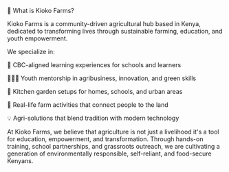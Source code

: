 
🌱 What is Kioko Farms?

Kioko Farms is a community-driven agricultural hub based in Kenya, dedicated to transforming lives through sustainable farming, education, and youth empowerment.

We specialize in:

📘 CBC-aligned learning experiences for schools and learners

🧑🏽‍🌾 Youth mentorship in agribusiness, innovation, and green skills

🥕 Kitchen garden setups for homes, schools, and urban areas

🐄 Real-life farm activities that connect people to the land

💡 Agri-solutions that blend tradition with modern technology


At Kioko Farms, we believe that agriculture is not just a livelihood  it's a tool for education, empowerment, and transformation. Through hands-on training, school partnerships, and grassroots outreach, we are cultivating a generation of environmentally responsible, self-reliant, and food-secure Kenyans.

